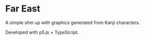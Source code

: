 # Far East

A simple shm up with graphics generated from Kanji characters.

Developed with p5.js + TypeScript.
